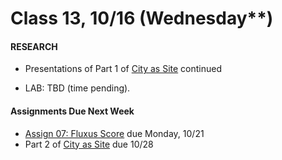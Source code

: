  # Class 13, 10/16 (Wednesday**)


#### RESEARCH

 * Presentations of Part 1 of [City as Site](city_as_site.md) continued
 
 * LAB: TBD (time pending). 
 

 #### Assignments Due Next Week
 * [Assign 07: Fluxus Score](fluxus.md) due Monday, 10/21
 * Part 2 of [City as Site](city_as_site.md) due 10/28
